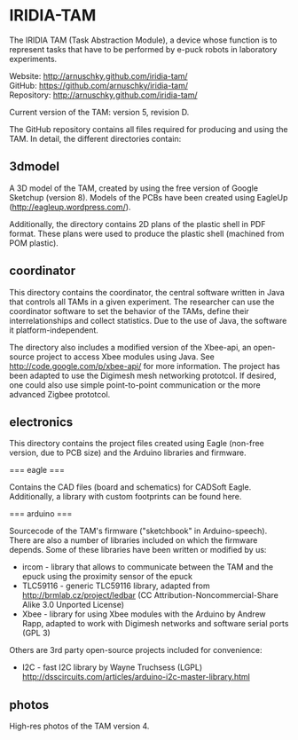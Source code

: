 IRIDIA-TAM
==========

The IRIDIA TAM (Task Abstraction Module), a device whose function is to represent tasks that have to be performed by e-puck robots in laboratory experiments.

Website: http://arnuschky.github.com/iridia-tam/  
GitHub: https://github.com/arnuschky/iridia-tam/  
Repository: http://arnuschky.github.com/iridia-tam/  

Current version of the TAM: version 5, revision D.

The GitHub repository contains all files required for producing and using the TAM. In detail, the different directories contain:


3dmodel
-------

A 3D model of the TAM, created by using the free version of Google Sketchup (version 8). Models of the PCBs have been created using EagleUp (http://eagleup.wordpress.com/).

Additionally, the directory contains 2D plans of the plastic shell in PDF format. These plans were used to produce the plastic shell (machined from POM plastic).


coordinator
-----------

This directory contains the coordinator, the central software written in Java that controls all TAMs in a given experiment. The researcher can use the coordinator software to set the behavior of the TAMs, define their interrelationships and collect statistics. Due to the use of Java, the software it platform-independent.

The directory also includes a modified version of the Xbee-api, an open-source project to access Xbee modules using Java. See http://code.google.com/p/xbee-api/ for more information. The project has been adapted to use the Digimesh mesh networking prototcol. If desired, one could also use simple point-to-point communication or the more advanced Zigbee prototcol.


electronics
-----------

This directory contains the project files created using Eagle (non-free version, due to PCB size) and the Arduino libraries and firmware.

=== eagle ===

Contains the CAD files (board and schematics) for CADSoft Eagle. Additionally, a library with custom footprints can be found here.

=== arduino ===

Sourcecode of the TAM's firmware ("sketchbook" in Arduino-speech). There are also a number of libraries included on which the firmware depends. Some of these libraries have been written or modified by us:

 - ircom - library that allows to communicate between the TAM and the epuck using the proximity sensor of the epuck
 - TLC59116 - generic TLC59116 library, adapted from http://brmlab.cz/project/ledbar (CC Attribution-Noncommercial-Share Alike 3.0 Unported License)
 - Xbee - library for using Xbee modules with the Arduino by Andrew Rapp, adapted to work with Digimesh networks and software serial ports (GPL 3)

Others are 3rd party open-source projects included for convenience:

 - I2C - fast I2C library by Wayne Truchsess (LGPL) http://dsscircuits.com/articles/arduino-i2c-master-library.html


photos
------

High-res photos of the TAM version 4.



